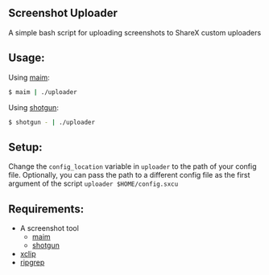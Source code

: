 ## Screenshot Uploader
A simple bash script for uploading screenshots to ShareX custom uploaders

## Usage:
Using [maim](https://github.com/naelstrof/maim):
```bash
$ maim | ./uploader
```
Using [shotgun](https://github.com/neXromancers/shotgun):
```bash
$ shotgun - | ./uploader
```

## Setup:
Change the `config_location` variable in `uploader` to the path of your config file. Optionally, you can pass the path to a different config file as the first argument of the script `uploader $HOME/config.sxcu`

## Requirements:
- A screenshot tool
  - [maim](https://github.com/naelstrof/maim)
  - [shotgun](https://github.com/neXromancers/shotgun)
- [xclip](https://github.com/astrand/xclip)
- [ripgrep](https://github.com/BurntSushi/ripgrep)
